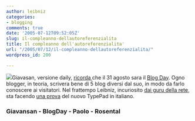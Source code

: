 ```yaml
---
author: leibniz
categories:
- blogging
comments: true
date: '2005-07-12T09:52:05Z'
slug: il-compleanno-dellautoreferenzialita
title: Il compleanno dell'autoreferenzialita'
url: "/2005/07/12/il-compleanno-dellautoreferenzialita/"
wordpress_id: 200

---
```

![](http://blogday.wikispaces.org/i/n/blogday.gif)Giavasan, versione daily, [ricorda ](http://giavasan.diludovico.it/archivio/2005/07/11/blogday-2005/)che il 31 agosto sara il [Blog Day](http://blogday.wikispaces.org/).
Ogno blogger, in teoria, scrivera bene di 5 blog diversi dal suo, in
modo da farlo conoscere ai visitatori. Nel frattempo Leibniz,
incuriosito [dai guru della rete](http://paolo.evectors.it/italian/2005/07/08.html#a2566), sta facendo [una prova](http://www.rosental.typepad.com/) del nuovo TypePad in italiano.  



### Giavansan - BlogDay - Paolo - Rosental  


